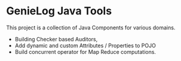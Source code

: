 # GenieLog Java Tools

This project is a collection of Java Components for various domains.

* Building Checker based Auditors,
* Add dynamic and custom Attributes / Properties to POJO
* Build concurrent operator for Map Reduce computations.
